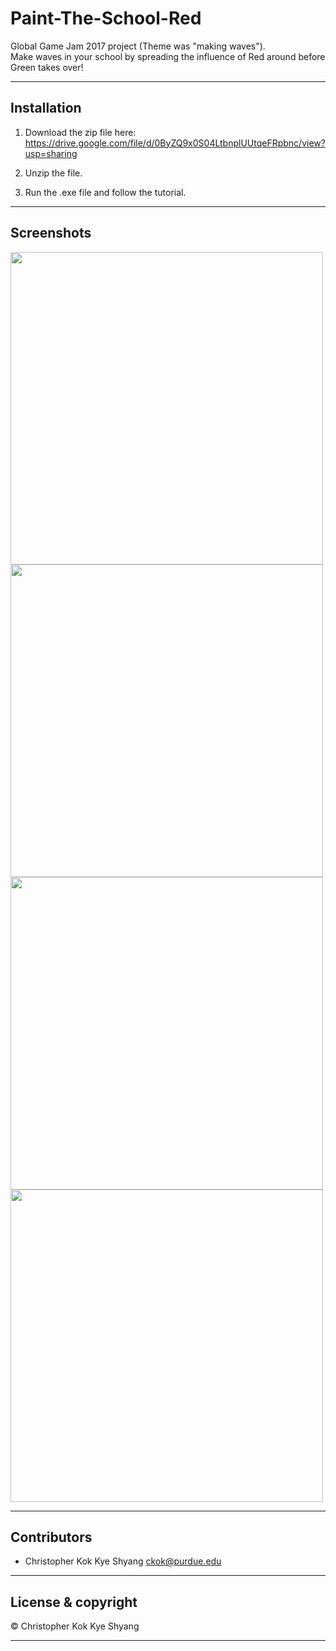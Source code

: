 # Paint-The-School-Red
Global Game Jam 2017 project (Theme was "making waves").  
Make waves in your school by spreading the influence of Red around before Green takes over! 

--- 

## Installation 

1. Download the zip file here: https://drive.google.com/file/d/0ByZQ9x0S04LtbnplUUtqeFRpbnc/view?usp=sharing

2. Unzip the file. 

3. Run the .exe file and follow the tutorial.

---

## Screenshots

<img src="https://user-images.githubusercontent.com/25407259/29199872-894e9eea-7e1e-11e7-8a76-c1f7a869e207.JPG" width = 500>
<img src="https://user-images.githubusercontent.com/25407259/29199875-8960f84c-7e1e-11e7-84e3-c7a7ed98629f.JPG" width = 500>
<img src="https://user-images.githubusercontent.com/25407259/29199873-895e0baa-7e1e-11e7-845e-82458fe9e526.JPG" width = 500>
<img src="https://user-images.githubusercontent.com/25407259/29199874-895f4218-7e1e-11e7-8d89-7902ea3be010.JPG" width = 500>

---

## Contributors

- Christopher Kok Kye Shyang <ckok@purdue.edu> 

---

## License & copyright

© Christopher Kok Kye Shyang

---
